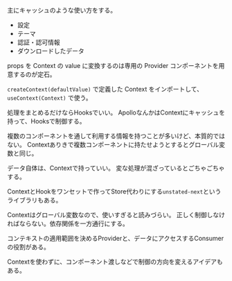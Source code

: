 主にキャッシュのような使い方をする。

- 設定
- テーマ
- 認証・認可情報
- ダウンロードしたデータ

props を Context の value に変換するのは専用の Provider コンポーネントを用意するのが定石。

`createContext(defaultValue)` で定義した Context をインポートして、`useContext(Context)` で使う。

処理をまとめるだけならHooksでいい。
ApolloなんかはContextにキャッシュを持って、Hooksで制御する。

複数のコンポーネントを通して利用する情報を持つことが多いけど、本質的ではない。
Contextありきで複数コンポーネントに持たせようとするとグローバル変数と同じ。

データ自体は、Contextで持っていい。
変な処理が混ざっているとごちゃごちゃする。

ContextとHookをワンセットで作ってStore代わりにする`unstated-next`というライブラリもある。

Contextはグローバル変数なので、使いすぎると読みづらい。
正しく制御しなければならない。依存関係を一方通行にする。

コンテキストの適用範囲を決めるProviderと、データにアクセスするConsumerの役割がある。

Contextを使わずに、コンポーネント渡しなどで制御の方向を変えるアイデアもある。
